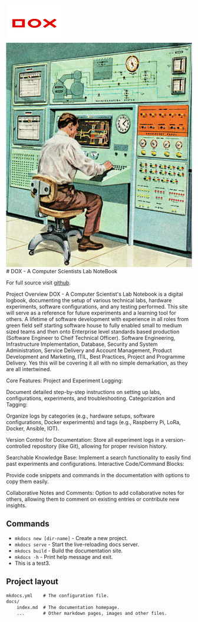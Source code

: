 <img src="image_2024-09-15_111916647.png" width="150" height="100" alt="YOMG Lab Documentation">
<img src="comp.jpg"  alt="YOMG Lab Documentation">
# DOX - A Computer Scientists Lab NoteBook

For full source visit [github](https://github.com/youroldmangaming/DOX/).

Project Overview
DOX - A Computer Scientist's Lab Notebook is a digital logbook, documenting the setup of various technical labs, hardware experiments, software configurations, and any testing performed. This site will serve as a reference for future experiments and a learning tool for others. A lifetime of software development with experience in all roles from green field self starting software house to fully enabled small to medium sized teams and then onto Enterprise level standards based production (Software Engineer to Cheif Technical Officer). Software Engineering, Infrastructure Implementation, Database, Security and System Administration, Service Delivery and Account Management, Product Development and Marketing, ITIL, Best Practices, Project and Programme Delivery. Yes this will be covering it all with no simple demarkation, as they are all intertwined.

Core Features:
Project and Experiment Logging:

Document detailed step-by-step instructions on setting up labs, configurations, experiments, and troubleshooting.
Categorization and Tagging:

Organize logs by categories (e.g., hardware setups, software configurations, Docker experiments) and tags (e.g., Raspberry Pi, LoRa, Docker, Ansible, IOT).

Version Control for Documentation:
Store all experiment logs in a version-controlled repository (like Git), allowing for proper revision history.

Searchable Knowledge Base:
Implement a search functionality to easily find past experiments and configurations.
Interactive Code/Command Blocks:

Provide code snippets and commands in the documentation with options to copy them easily.

Collaborative Notes and Comments:
Option to add collaborative notes for others, allowing them to comment on existing entries or contribute new insights.

## Commands

* `mkdocs new [dir-name]` - Create a new project.
* `mkdocs serve` - Start the live-reloading docs server.
* `mkdocs build` - Build the documentation site.
* `mkdocs -h` - Print help message and exit.
* This is a test3.
## Project layout

    mkdocs.yml    # The configuration file.
    docs/
        index.md  # The documentation homepage.
        ...       # Other markdown pages, images and other files.
